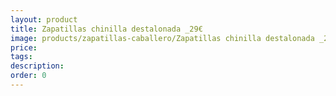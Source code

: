 ```yaml
---
layout: product
title: Zapatillas chinilla destalonada _29€
image: products/zapatillas-caballero/Zapatillas chinilla destalonada _29€.jpeg
price: 
tags: 
description: 
order: 0
---
```

